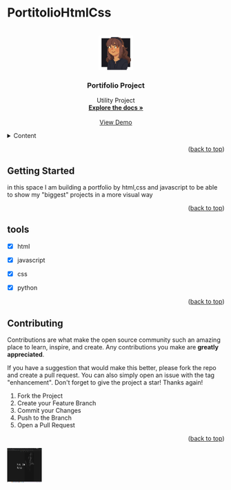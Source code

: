 # PortitolioHtmlCss




<a name="readme-top"></a>






<!-- PROJECT LOGO -->
<br />
<div align="center">
  <a href="https://github.com/Dizziolica/PortitolioHtmlCss">
    <img src="/dizziolica.jpg" alt="Logo" width="80" height="80">
  </a>

  <h3 align="center">Portifolio Project</h3>

  <p align="center">
    Utility Project
    <br />
    <a href="https://github.com/Dizziolica/PortitolioHtmlCss"><strong>Explore the docs »</strong></a>
    <br />
    <br />
    <a href="https://github.com/Dizziolica/PortitolioHtmlCss">View Demo</a>
    
   
  </p>
</div>



<!-- TABLE OF CONTENTS -->
<details>
  <summary>Content</summary>
  <ol>
    <li>
      <a href="#about-the-project">About The Project</a>
      <ul>
        <li><a href="#built-with">Built With</a></li>
      </ul>
    </li>
    <li>
      <a href="https://github.com/Dizziolica/PortitolioHtmlCss">Getting Started</a>
      <ul>
        <li><a href="#prerequisites">Prerequisites</a></li>
        <li><a href="#installation">Installation</a></li>
      </ul>
    </li>
    <li><a href="#usage">Usage</a></li>
    <li><a href="#tools">Roadmap</a></li>
    <li><a href="#contributing">Contributing</a></li>
    <li><a href="#license">License</a></li>
    <li><a href="#contact">Contact</a></li>
    <li><a href="#acknowledgments">Acknowledgments</a></li>
  </ol>
</details>





<p align="right">(<a href="#readme-top">back to top</a>)</p>





<!-- GETTING STARTED -->
## Getting Started

in this space I am building a portfolio by html,css and javascript to be able to show my "biggest" projects in a more visual way

<p align="right">(<a href="#readme-top">back to top</a>)</p>



<!-- TOOLS -->
## tools

- [x] html
- [x] javascript
- [x] css
- [x] python

    



<p align="right">(<a href="#readme-top">back to top</a>)</p>



<!-- CONTRIBUTING -->
## Contributing



Contributions are what make the open source community such an amazing place to learn, inspire, and create. Any contributions you make are **greatly appreciated**.

If you have a suggestion that would make this better, please fork the repo and create a pull request. You can also simply open an issue with the tag "enhancement".
Don't forget to give the project a star! Thanks again!

1. Fork the Project
2. Create your Feature Branch 
3. Commit your Changes 
4. Push to the Branch 
5. Open a Pull Request

<p align="right">(<a href="#readme-top">back to top</a>)</p>
<a href="https://github.com/Dizziolica/PortitolioHtmlCss">
    <img src="port.png" alt="Portifolio" width="80" height="80">
  </a>

